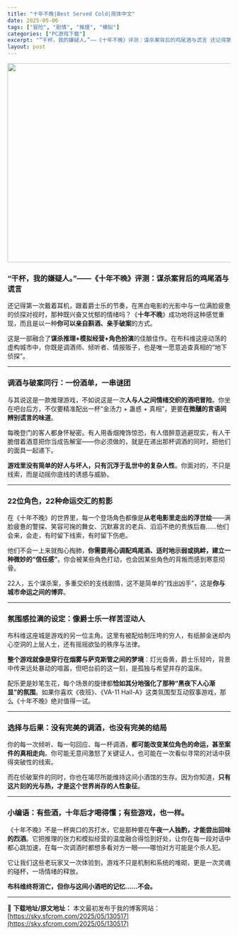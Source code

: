 ```yaml
---
title: "十年不晚|Best Served Cold|简体中文"
date: 2025-05-06
tags: ["冒险", "剧情", "推理", "模拟"]
categories: ["PC游戏下载"]
excerpt: "“干杯，我的嫌疑人。”——《十年不晚》评测：谋杀案背后的鸡尾酒与谎言 还记得第一次戴着耳机，跟着爵士乐的节奏，在黑白电影的光影中与一位满脸疲惫的侦探对视时，那种既兴奋又忧郁的情绪吗？《十年不晚》成功地将这种感觉重现，而且是以一种你可以亲自斟酒、亲手破案的方式。 这是一部融合了谋杀推理+模拟经营+角色&hellip;"
layout: post
---
```


<img class="aligncenter size-full wp-image-130518" src="https://sky.sfcrom.com/wp-content/uploads/2025/05/2025050603052424.webp" alt="" width="800" height="450" />
<h3 class="" data-start="175" data-end="217"><strong data-start="179" data-end="217">“干杯，我的嫌疑人。”——《十年不晚》评测：谋杀案背后的鸡尾酒与谎言</strong></h3>
<p class="" data-start="219" data-end="322">还记得第一次戴着耳机，跟着爵士乐的节奏，在黑白电影的光影中与一位满脸疲惫的侦探对视时，那种既兴奋又忧郁的情绪吗？《<strong data-start="276" data-end="284">十年不晚</strong>》成功地将这种感觉重现，而且是以一种<strong data-start="302" data-end="318">你可以亲自斟酒、亲手破案</strong>的方式。</p>
<p class="" data-start="324" data-end="404">这是一部融合了<strong data-start="331" data-end="349">谋杀推理+模拟经营+角色扮演</strong>的佳酿佳作。在布科维这座动荡的虚构城市中，你既是调酒师、倾听者、情报贩子，也是唯一愿意追查真相的“地下侦探”。</p>


<hr class="" data-start="406" data-end="409" />

<h3 class="" data-start="411" data-end="436"><strong data-start="415" data-end="436">调酒与破案同行：一份酒单，一串谜团</strong></h3>
<p class="" data-start="438" data-end="530">与其说这是一款推理游戏，不如说这是一次<strong data-start="457" data-end="475">人与人之间情绪交织的酒吧冒险</strong>。你坐在吧台后方，不仅要精准配出一杯“金汤力 + 蛊惑 + 真相”，更要<strong data-start="511" data-end="529">在微醺的言语间辨别谎言的味道</strong>。</p>
<p class="" data-start="532" data-end="612">每晚登门的客人都身怀秘密。有人用香烟掩饰惊恐，有人借醉意逃避现实，有人干脆借着酒意把你当成告解室——你必须做的，就是在递出那杯调酒的同时，把他们的面具一起递下。</p>
<p class="" data-start="614" data-end="671"><strong data-start="614" data-end="645">游戏里没有简单的好人与坏人，只有沉浮于乱世中的复杂人性</strong>。你面对的，不只是线索，而是动摇你底线的诱惑与威胁。</p>


<hr class="" data-start="673" data-end="676" />

<h3 class="" data-start="678" data-end="702"><strong data-start="682" data-end="702">22位角色，22种命运交汇的剪影</strong></h3>
<p class="" data-start="704" data-end="800">在《十年不晚》的世界里，每一个登场角色都像是<strong data-start="726" data-end="741">从老电影里走出的浮世绘</strong>——满脸疲惫的警探、笑容可掬的舞女、沉默寡言的老兵、滔滔不绝的贵族后裔……他们会来，会走，有时留下线索，有时留下伤疤。</p>
<p class="" data-start="802" data-end="880">他们不会一上来就掏心掏肺，<strong data-start="815" data-end="851">你需要用心调配鸡尾酒、适时地示弱或挑衅，建立一种微妙的“信任感”</strong>。你会被某些角色打动，也会因某些角色的背叛而感到寒意彻骨。</p>
<p class="" data-start="882" data-end="933">22人，五个谋杀案，多重交织的支线剧情，这不是简单的“找出凶手”，这是<strong data-start="917" data-end="932">你与城市命运之间的博弈</strong>。</p>


<hr class="" data-start="935" data-end="938" />

<h3 class="" data-start="940" data-end="967"><strong data-start="944" data-end="967">氛围感拉满的设定：像爵士乐一样苦涩动人</strong></h3>
<p class="" data-start="969" data-end="1027">布科维这座城是游戏的另一位主角。这里有被配给制压垮的穷人，有纸醉金迷却内心空洞的上层人士，还有摇摇欲坠的秩序与法律。</p>
<p class="" data-start="1029" data-end="1101"><strong data-start="1029" data-end="1055">整个游戏就像是穿行在烟雾与萨克斯管之间的梦境</strong>：灯光昏黄，爵士乐轻吟，背景中传来远处暴动的喧嚣，但吧台前的这一刻，是孤独与希望并存的温床。</p>
<p class="" data-start="1103" data-end="1198">配乐更是妙笔生花，每个场景的旋律都<strong data-start="1120" data-end="1146">恰如其分地强化了那种“黑夜下人心渐显”的氛围</strong>。如果你喜欢《夜班》、《VA-11 Hall-A》这类氛围型互动叙事游戏，那么《十年不晚》绝对值得一试。</p>


<hr class="" data-start="1200" data-end="1203" />

<h3 class="" data-start="1205" data-end="1235"><strong data-start="1209" data-end="1235">选择与后果：没有完美的调酒，也没有完美的结局</strong></h3>
<p class="" data-start="1237" data-end="1321">你的每一次倾听、每一句回应、每一杯调酒，<strong data-start="1257" data-end="1283">都可能改变某位角色的命运，甚至案件的真相走向</strong>。你可能无意间激怒了关键证人，也可能在一次看似寻常的对话中获得突破性的线索。</p>
<p class="" data-start="1323" data-end="1385">而在侦破案件的同时，你也在竭尽所能维持这间小酒馆的生存。因为你知道，<strong data-start="1357" data-end="1384">只有这片刻的光与热，才是这个世界尚存的人性象征</strong>。</p>


<hr class="" data-start="1387" data-end="1390" />

<h3 class="" data-start="1392" data-end="1425"><strong data-start="1396" data-end="1425">小编语：有些酒，十年后才喝得懂；有些游戏，也一样。</strong></h3>
<p class="" data-start="1427" data-end="1538">《十年不晚》不是一杯爽口的苏打水，它是那种要在<strong data-start="1450" data-end="1470">午夜一人独酌，才能尝出回味的烈酒</strong>。它把推理的张力和模拟经营的温度融合得恰到好处，让你在每一段对话中都心跳加速，在每一次调酒时都想多看对方一眼——哪怕对方可能是个杀人犯。</p>
<p class="" data-start="1540" data-end="1588">它让我们这些老玩家又一次体验到，游戏不只是机制和系统的堆砌，更是一次灵魂的碰杯，一场情绪的释放。</p>
<p class="" data-start="1590" data-end="1618"><strong data-start="1590" data-end="1618">布科维终将消亡，但你与这间小酒吧的记忆……不会。</strong></p>

---
📖 **下载地址/原文地址：** 本文最初发布于我的博客网站：[https://sky.sfcrom.com/2025/05/130517](https://sky.sfcrom.com/2025/05/130517)
